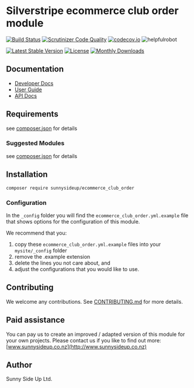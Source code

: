 # Silverstripe ecommerce club order module
[![Build Status](https://travis-ci.org/sunnysideup/silverstripe-ecommerce_club_order.svg?branch=master)](https://travis-ci.org/sunnysideup/silverstripe-ecommerce_club_order)
[![Scrutinizer Code Quality](https://scrutinizer-ci.com/g/sunnysideup/silverstripe-ecommerce_club_order/badges/quality-score.png?b=master)](https://scrutinizer-ci.com/g/sunnysideup/silverstripe-ecommerce_club_order/?branch=master)
[![codecov.io](https://codecov.io/github/sunnysideup/silverstripe-ecommerce_club_order/coverage.svg?branch=master)](https://codecov.io/github/sunnysideup/silverstripe-ecommerce_club_order?branch=master)
![helpfulrobot](https://helpfulrobot.io/sunnysideup/ecommerce_club_order/badge)

[![Latest Stable Version](https://poser.pugx.org/sunnysideup/ecommerce_club_order/version)](https://packagist.org/packages/sunnysideup/ecommerce_club_order)
[![License](https://poser.pugx.org/sunnysideup/ecommerce_club_order/license)](https://packagist.org/packages/sunnysideup/ecommerce_club_order)
[![Monthly Downloads](https://poser.pugx.org/sunnysideup/ecommerce_club_order/d/monthly)](https://packagist.org/packages/sunnysideup/ecommerce_club_order)


## Documentation



 * [Developer Docs](docs/en/INDEX.md)
 * [User Guide](docs/en/userguide.md)
 * [API Docs](http://docs.ssmods.com/sunnysideup/ecommerce_club_order)

## Requirements



see [composer.json](composer.json) for details

### Suggested Modules



see [composer.json](composer.json) for details


## Installation


```
composer require sunnysideup/ecommerce_club_order
```

### Configuration



In the `_config` folder you will find the `ecommerce_club_order.yml.example`
file that shows options for the configuration of this module.

We recommend that you:

  1. copy these `ecommerce_club_order.yml.example` files into your
`mysite/_config` folder
  2. remove the .example extension
  3. delete the lines you not care about, and
  4. adjust the configurations that you would like to use.


## Contributing



We welcome any contributions. See [CONTRIBUTING.md](CONTRIBUTING.md) for more details.

## Paid assistance



You can pay us to create an improved / adapted version of this module for your own projects.  Please contact us if you like to find out more: [www.sunnysideup.co.nz](http://www.sunnysideup.co.nz)

## Author



Sunny Side Up Ltd.
